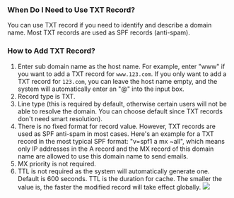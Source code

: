 ### When Do I Need to Use TXT Record?
You can use TXT record if you need to identify and describe a domain name. Most TXT records are used as SPF records (anti-spam).
### How to Add TXT Record?
1. Enter sub domain name as the host name. For example, enter "www" if you want to add a TXT record for `www.123.com`. If you only want to add a TXT record for `123.com`, you can leave the host name empty, and the system will automatically enter an "@" into the input box.
2. Record type is TXT.
3. Line type (this is required by default, otherwise certain users will not be able to resolve the domain. You can choose default since TXT records don't need smart resolution).
4. There is no fixed format for record value. However, TXT records are used as SPF anti-spam in most cases. Here's an example for a TXT record in the most typical SPF format: "v=spf1 a mx ~all", which means only IP addresses in the A record and the MX record of this domain name are allowed to use this domain name to send emails.
5. MX priority is not required.
6. TTL is not required as the system will automatically generate one. Default is 600 seconds. TTL is the duration for cache. The smaller the value is, the faster the modified record will take effect globally.
![](//mc.qcloudimg.com/static/img/77b55e2f5fb0263fc5ff1cb13fb442cb/image.png)
